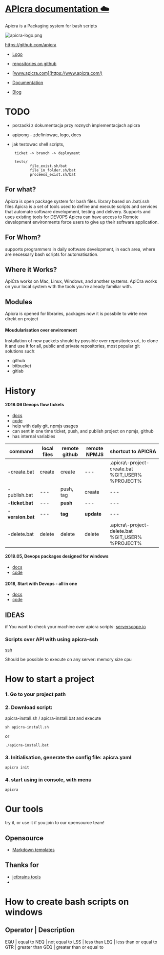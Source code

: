 # [APIcra documentation :cloud:](https://docs.apicra.com)
Apicra is a Packaging system for bash scripts

![apicra-logo.png](https://logo.apicra.com/apicra-logo.png)

https://github.com/apicra

+ [Logo](http://logo.apicra.com)

+ [repositories on github](https://github.com/apicra)

+ [www.apicra.com](https://www.apicra.com/)

+ [Documentation](http://docs.apicra.com)

+ [Blog](http://blog.apicra.com)

# TODO
+ porzadki z dokumentacja przy roznych implementacjach apicra
+ apipong - zdefiniowac, logo, docs
+ jak testowac shell scripts,
       
       ticket -> branch -> deployment

       tests/
              file_exist.sh/bat
              file_in_folder.sh/bat
              proceess_exist.sh/bat

##  For what?
Apicra is open package system for bash files.
library based on .bat/.ssh files
Apicra is a set of tools used to define and execute scripts and services that automate software development, testing and delivery.
Supports and uses existing tools for DEVOPS
Apicra can have access to Remote development environments force users to give up their software application. 

## For Whom?
supports programmers in daily software development, in each area, where are necessary
bash scripts for automatisation.

## Where it Works?
ApiCra works on Mac, Linux, Windows, and another systems. 
ApiCra works on your local system with the tools you're already familiar with. 


## Modules

Apicra is opened for libraries, packages
now it is possbile to wirte new direkt on project

#### Moudularisation over environment
Installation of new packets should by possible over repositories url, to clone it and use it
for all, public and private repositories, most popular git solutions such: 
+ github
+ bitbucket
+ gitlab

       
        
# History

#### 2019.06 Devops flow tickets
+ [docs](https://github.com/apicra/win-ticket-version-flow/blob/master/README.md)
+ [code](https://github.com/apicra/win-ticket-version-flow)
+ help with daily git, npmjs usages
+ can sent in one time ticket, push, and publish project on npmjs, github
+ has internal variables

| command | local files | remote github | remote NPMJS | shortcut to APICRA
| --- | --- | --- | --- | --- |
| -create.bat | create | create | --- | .apicra\\-project-create.bat %GIT_USER% %PROJECT% |
| -publish.bat | --- | push, tag | create | --- |
| **-ticket.bat** | --- | **push** | --- | --- |
| **-version.bat** | --- | **tag** | **update** | --- |
| -delete.bat | delete | delete | delete | .apicra\\-project-delete.bat %GIT_USER% %PROJECT%  |


#### 2019.05, Devops packages designed for windows
+ [docs](https://github.com/apicra/npm-github-win/blob/master/README.md)
+ [code](https://github.com/apicra/npm-github-win)

#### 2018, Start with Devops - all in one
+ [docs](https://github.com/apicra/devops/blob/master/README.md)
+ [code](https://github.com/apicra/devops)


## IDEAS
if You want to check your machine over apicra scripts:
[serverscope.io](https://serverscope.io/trials/740M#io)

### Scripts over API with using apicra-ssh
[ssh](https://github.com/apicra/ssh)

Should be possible to execute on any server:
memory
size
cpu




# How to start a project

### 1. Go to your project path

### 2. Download script:
apicra-install.sh / apicra-install.bat 
and execute

    sh apicra-install.sh
or 

    ./apicra-install.bat


### 3. Initialisation, generate the config file: apicra.yaml

    apicra init
    
### 4. start using in console, with menu
  
    apicra
    
# Our tools
try it, or use it if you join to our opensource team!

## Opensource
+ [Markdown templates](https://jekyllrb.com/)

## Thanks for
+ [jetbrains tools](https://www.jetbrains.com/)
+ 

# How to create bash scripts on windows 



## Operator | Description

EQU      | equal to
NEQ      | not equal to
LSS      | less than
LEQ      | less than or equal to
GTR      | greater than
GEQ      | greater than or equal to
